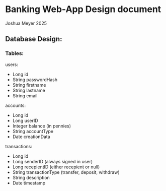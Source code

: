 # Banking Web-App Design document 

Joshua Meyer 2025

## Database Design:

### Tables:

users:
 - Long id
 - String passwordHash
 - String firstname
 - String lastname
 - String email

accounts:
 - Long id
 - Long userID
 - Integer balance (in pennies)
 - String accountType
 - Date creationData

transactions:
 - Long id
 - Long senderID (always signed in user)
 - Long recepientID (either recepient or null)
 - String transactionType (transfer, deposit, withdraw)
 - String description
 - Date timestamp